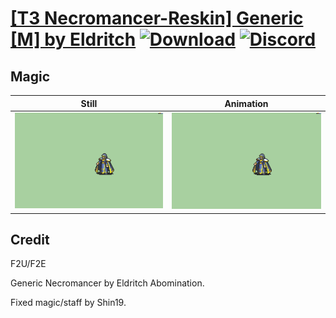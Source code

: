 # [\[T3 Necromancer-Reskin\] Generic \[M\] by Eldritch](./) [![Download](https://img.shields.io/badge/Download--red?style=social&logo=github)](https://minhaskamal.github.io/DownGit/#/home?url=https://github.com/Klokinator/FE-Repo/tree/main/Battle%20Animations%2FMagi%20-%20Dark-Type%2F%5BT3%20Necromancer-Reskin%5D%20Generic%20%5BM%5D%20by%20Eldritch%2F6.%20Magic%20(Fixed)) [![Discord](https://img.shields.io/badge/Discord--blue?style=social&logo=discord)](https://discord.gg/C7VNGnyTPA)

## Magic

| Still | Animation |
| :---: | :-------: |
| ![Magic still](./Magic_000.png) | ![Magic](./Magic.gif) |

## Credit

F2U/F2E

Generic Necromancer by Eldritch Abomination. 

Fixed magic/staff by Shin19.
